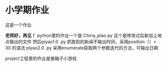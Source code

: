 # 小学期作业
这是一个作业

**老师好，再见！**
python里的作业一个是 China_piao.py 这个是修改过后新加上地点输出的文件
然后piyao1.0 .py 抓取到的新闻不输出时间，采用position（）< 30 的语法
piyao2.0 .py 采用enumerate获取两个参数迭代的方法，可输出日期

project工程里的作业是推箱子小游戏
